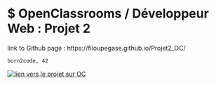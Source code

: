 <h1>$ OpenClassrooms / Développeur Web : Projet 2</h1>

<p>link to Github page :  https://filoupegase.github.io/Projet2_OC/</p>

<code>born2code, 42</code>

<a href="https://openclassrooms.com/fr/projects/639/assignment" target="_blank">
<img src="https://user.oc-static.com/upload/2019/04/12/15550721972967_Resume%20-%203.png" alt="lien vers le projet sur OC"/></a>
